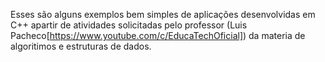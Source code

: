 Esses são alguns exemplos bem simples de aplicações desenvolvidas em C++ apartir de atividades solicitadas pelo professor (Luis Pacheco[https://www.youtube.com/c/EducaTechOficial]) da materia de algoritimos e estruturas de dados.
